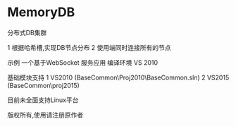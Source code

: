 # MemoryDB
分布式DB集群

1 根据哈希槽,实现DB节点分布
2 使用端同时连接所有的节点

示例 一个基于WebSocket 服务应用
编译环境 VS 2010 

基础模块支持 
1 VS2010 (BaseCommon\Proj2010\BaseCommon.sln)
2 VS2015 (BaseCommon\proj2015)

目前未全面支持Linux平台

版权所有,使用请注册原作者
